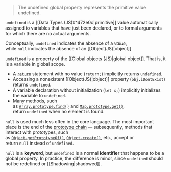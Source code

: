 >The undefined global property represents the primitive value undefined.

`undefined` is a [[Data Types (JS)#^472e0c|primitive]] value automatically assigned to variables that have just been declared, or to formal arguments for which there are no actual arguments.

Conceptually, `undefined` indicates the absence of a _value_, while `null` indicates the absence of an [[Object(JS)|object]]

`undefined` is a property of the [[Global objects (JS)|global object]]. That is, it is a variable in global scope.

- A [`return`](https://developer.mozilla.org/en-US/docs/Web/JavaScript/Reference/Statements/return) statement with no value (`return;`) implicitly returns `undefined`.
- Accessing a nonexistent [[Object(JS)|object]] property (`obj.iDontExist`) returns `undefined`.
- A variable declaration without initialization (`let x;`) implicitly initializes the variable to `undefined`.
- Many methods, such as [`Array.prototype.find()`](https://developer.mozilla.org/en-US/docs/Web/JavaScript/Reference/Global_Objects/Array/find) and [`Map.prototype.get()`](https://developer.mozilla.org/en-US/docs/Web/JavaScript/Reference/Global_Objects/Map/get), return `undefined` when no element is found.

`null` is used much less often in the core language. The most important place is the end of the [prototype chain](https://developer.mozilla.org/en-US/docs/Web/JavaScript/Inheritance_and_the_prototype_chain) — subsequently, methods that interact with prototypes, such as [`Object.getPrototypeOf()`](https://developer.mozilla.org/en-US/docs/Web/JavaScript/Reference/Global_Objects/Object/getPrototypeOf), [`Object.create()`](https://developer.mozilla.org/en-US/docs/Web/JavaScript/Reference/Global_Objects/Object/create), etc., accept or return `null` instead of `undefined`.

`null` is a **keyword**, but `undefined` is a normal **identifier** that happens to be a global property. In practice, the difference is minor, since `undefined` should not be redefined or [[Shadowing|shadowed]].
